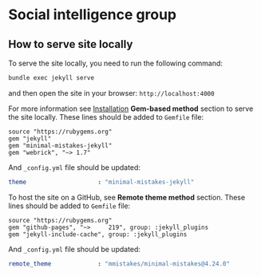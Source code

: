 # Social intelligence group


## How to serve site locally

To serve the site locally, you need to run the following command:

```bash
bundle exec jekyll serve
```

and then open the site in your browser: `http://localhost:4000`

For more information see [Installation](https://github.com/mmistakes/minimal-mistakes#Installation) **Gem-based method**
section to serve the site locally. These lines should be added to `Gemfile` file:

```
source "https://rubygems.org"
gem "jekyll"
gem "minimal-mistakes-jekyll"
gem "webrick", "~> 1.7"
```

And `_config.yml` file should be updated:

```yaml
theme                    : "minimal-mistakes-jekyll"
```


To host the site on a GitHub, see **Remote theme method** section.  These lines should be added to `Gemfile` file:

```
source "https://rubygems.org"
gem "github-pages", "~> 	219", group: :jekyll_plugins
gem "jekyll-include-cache", group: :jekyll_plugins
```

And `_config.yml` file should be updated:

```yaml
remote_theme             : "mmistakes/minimal-mistakes@4.24.0"
```
